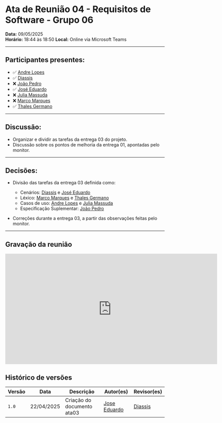 # Ata de Reunião 04 - Requisitos de Software - Grupo 06

**Data:** 09/05/2025  
**Horário:** 18:44 às 18:50 
**Local:** Online via Microsoft Teams

---
## Participantes presentes:

- ✅ [Andre Lopes](https://github.com/andrewslopes)
- ✅ [Diassis](https://github.com/Diaxiz)
- ❌ [João Pedro](https://github.com/JpRodrigues2)
- ✅ [José Eduardo](https://github.com/jevprado)
- ❌ [Julia Massuda](https://github.com/JuliaReis18)
- ❌ [Marco Marques](https://github.com/marcomarquesdc)
- ✅ [Thales Germano](https://github.com/thalesgvl)

---

## Discussão:

- Organizar e dividir as tarefas da entrega 03 do projeto. 
- Discussão sobre os pontos de melhoria da entrega 01, apontadas pelo monitor. 


---

## Decisões:

- Divisão das tarefas da entrega 03 definida como: 
    - Cenários: [Diassis](https://github.com/Diaxiz) e [José Eduardo](https://github.com/jevprado)
    - Léxico: [Marco Marques](https://github.com/marcomarquesdc) e [Thales Germano](https://github.com/thalesgvl)
    - Casos de uso: [Andre Lopes](https://github.com/andrewslopes) e [Julia Massuda](https://github.com/JuliaReis18)
    - Especificação Suplementar: [João Pedro](https://github.com/JpRodrigues2)

- Correções durante a entrega 03, a partir das observações feitas pelo monitor. 

---
 
## Gravação da reunião

<iframe width="670" height="350" 
        src="https://www.youtube.com/embed/Do3Vq4Cmg9s" 
        title="YouTube video player" 
        frameborder="0" 
        allow="accelerometer; autoplay; clipboard-write; encrypted-media; gyroscope; picture-in-picture; web-share" 
        referrerpolicy="strict-origin-when-cross-origin" 
        allowfullscreen>
</iframe>

## Histórico de versões

Versão |   Data  | Descrição | Autor(es) | Revisor(es)
------ | ---- | ------ | ---------- | ----------
`1.0` | 22/04/2025 | Criação do documento ata03| [Jose Eduardo](https://github.com/jevprado) | [Diassis](https://github.com/Diaxiz) |